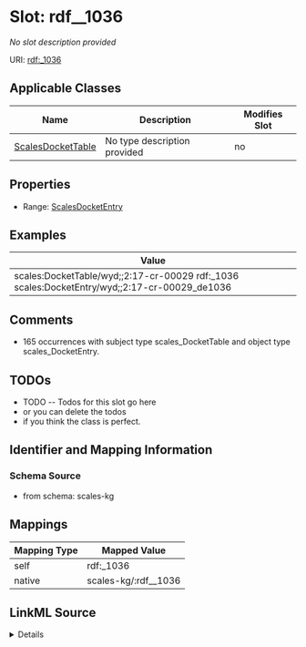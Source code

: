 

# Slot: rdf__1036


_No slot description provided_





URI: [rdf:_1036](http://www.w3.org/1999/02/22-rdf-syntax-ns#_1036)



<!-- no inheritance hierarchy -->





## Applicable Classes

| Name | Description | Modifies Slot |
| --- | --- | --- |
| [ScalesDocketTable](../classes/ScalesDocketTable.md) | No type description provided |  no  |







## Properties

* Range: [ScalesDocketEntry](../classes/ScalesDocketEntry.md)






## Examples

| Value |
| --- |
| scales:DocketTable/wyd;;2:17-cr-00029 rdf:_1036 scales:DocketEntry/wyd;;2:17-cr-00029_de1036 |

## Comments

* 165 occurrences with subject type scales_DocketTable and object type scales_DocketEntry.

## TODOs

* TODO -- Todos for this slot go here
* or you can delete the todos
* if you think the class is perfect.

## Identifier and Mapping Information







### Schema Source


* from schema: scales-kg




## Mappings

| Mapping Type | Mapped Value |
| ---  | ---  |
| self | rdf:_1036 |
| native | scales-kg/:rdf__1036 |




## LinkML Source

<details>
```yaml
name: rdf__1036
description: No slot description provided
todos:
- TODO -- Todos for this slot go here
- or you can delete the todos
- if you think the class is perfect.
comments:
- 165 occurrences with subject type scales_DocketTable and object type scales_DocketEntry.
examples:
- value: scales:DocketTable/wyd;;2:17-cr-00029 rdf:_1036 scales:DocketEntry/wyd;;2:17-cr-00029_de1036
from_schema: scales-kg
rank: 1000
slot_uri: rdf:_1036
alias: rdf__1036
domain_of:
- scales_DocketTable
range: scales_DocketEntry

```
</details>